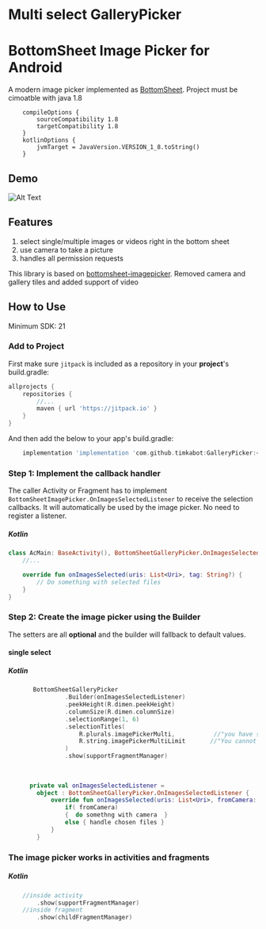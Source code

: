 # Multi select GalleryPicker


# BottomSheet Image Picker for Android

A modern image picker implemented as [BottomSheet](https://developer.android.com/reference/android/support/design/widget/BottomSheetDialogFragment).
Project must be cimoatble with java 1.8
```
    compileOptions {
        sourceCompatibility 1.8
        targetCompatibility 1.8
    }
    kotlinOptions {
        jvmTarget = JavaVersion.VERSION_1_8.toString()
    }
```
## Demo
![Alt Text](https://media.giphy.com/media/Sv9JIkuxnqjRMKh9ot/giphy.gif)



## Features

1. select single/multiple images or videos right in the bottom sheet
2. use camera to take a picture
3. handles all permission requests

This library is based on [bottomsheet-imagepicker](https://github.com/kroegerama/bottomsheet-imagepicker).
Removed camera and gallery tiles and added support of video

## How to Use

Minimum SDK: 21

### Add to Project

First make sure `jitpack` is included as a repository in your **project**'s build.gradle:  

```groovy
allprojects {
    repositories {
        //...
        maven { url 'https://jitpack.io' }
    }
}
```

And then add the below to your app's build.gradle:  

```groovy
    implementation 'implementation 'com.github.timkabot:GalleryPicker:<version>'
```


### Step 1: Implement the callback handler

The caller Activity or Fragment has to implement `BottomSheetImagePicker.OnImagesSelectedListener` to receive the selection callbacks. It will automatically be used by the image picker. No need to register a listener.

##### Kotlin

```kotlin
class AcMain: BaseActivity(), BottomSheetGalleryPicker.OnImagesSelectedListener {
    //...

    override fun onImagesSelected(uris: List<Uri>, tag: String?) {
        // Do something with selected files
    }
}
```

### Step 2: Create the image picker using the Builder

The setters are all **optional** and the builder will fallback to default values.

#### single select
##### Kotlin

```kotlin
       BottomSheetGalleryPicker
                .Builder(onImagesSelectedListener)
                .peekHeight(R.dimen.peekHeight)
                .columnSize(R.dimen.columnSize)
                .selectionRange(1, 6)
                .selectionTitles(
                    R.plurals.imagePickerMulti,           //"you have selected <count> images
                    R.string.imagePickerMultiLimit       //"You cannot select more than <max> images"
                )
                .show(supportFragmentManager)
                
                
                   
      private val onImagesSelectedListener =
        object : BottomSheetGalleryPicker.OnImagesSelectedListener {
            override fun onImagesSelected(uris: List<Uri>, fromCamera: Boolean) {
                if( fromCamera) 
                {  do somethng with camera  }
                else { handle chosen files }
            }
        }
```

### The image picker works in activities and fragments
##### Kotlin
```kotlin
    //inside activity
        .show(supportFragmentManager)
    //inside fragment
        .show(childFragmentManager)
```
```
